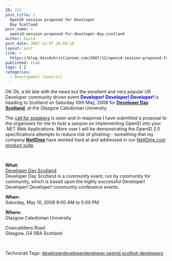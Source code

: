 ```yaml
---
ID: 155
post_title: >
  OpenID session proposed for Developer
  Day Scotland
post_name: >
  openid-session-proposed-for-developer-day-scotland
author: David
post_date: 2007-12-07 20:58:10
layout: post
link: >
  https://blog.davidchristiansen.com/2007/12/openid-session-proposed-for-developer-day-scotland/
published: true
tags: [ ]
categories:
  - Development (General)
---
```

<p>OK Ok, a bit late with the news but the excellent and very popular UK Developer community driven event <strong><font color="#0000ff">Developer! Developer! Developer!</font> </strong>is heading to Scotland on Saturday 10th May, 2008 for <a href="http://www.developerdayscotland.com/"><strong>Developer Day Scotland</strong></a>, at the Glasgow Caledonian University.</p>  <p>The <a href="http://developerdayscotland.com/main/Speakers/tabid/56/Default.aspx">call for speakers</a> is open and in response I have submitted a proposal to the organisers for me to host a session on implementing OpenID into your .NET Web Applications. More over I will be demonstrating the OpenID 2.0 specifications attempts to reduce risk of phishing - something that my company <strong><a href="http://www.netidme.net/" target="_blank">NetIDme</a> </strong>have worked hard at and addressed in our <a href="http://www.netidme.com/" target="_blank">NetIDme.com product suite</a>.</p>  <p> </p>  <p><b>What:</b>    <br><a href="http://developerdayscotland.com">Developer Day Scotland</a>    <br>Developer Day Scotland is a community event, run by community for community, which is based upon the highly successful Developer! Developer! Developer! community conference events.</p>  <p><b>When:</b>    <br><abbr>Saturday, May 10, 2008 9:00 AM</abbr> to <abbr>5:00 PM</abbr></p>  <p><b>Where:</b>    <br>Glasgow Caledonian University</p>  <p>Cowcaddens Road   <br>Glasgow, G4 0BA Scotland</p>  <p> </p>  <div class="wlWriterSmartContent" id="scid:0767317B-992E-4b12-91E0-4F059A8CECA8:516e4843-4066-4e2f-8a7b-c699e420f13e" style="padding-right: 0px; display: inline; padding-left: 0px; padding-bottom: 0px; margin: 0px; padding-top: 0px">Technorati Tags: <a href="http://technorati.com/tags/developerdeveloperdeveloper" rel="tag">developerdeveloperdeveloper</a>,<a href="http://technorati.com/tags/openid" rel="tag">openid</a>,<a href="http://technorati.com/tags/scottish%20developers" rel="tag">scottish developers</a></div>
